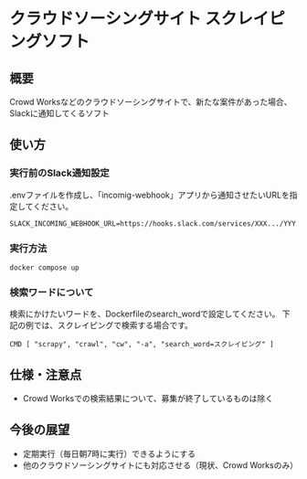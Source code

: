 # クラウドソーシングサイト スクレイピングソフト
## 概要
Crowd Worksなどのクラウドソーシングサイトで、新たな案件があった場合、Slackに通知してくるソフト

## 使い方

### 実行前のSlack通知設定
.envファイルを作成し、「incomig-webhook」アプリから通知させたいURLを指定してください。
```shell
SLACK_INCOMING_WEBHOOK_URL=https://hooks.slack.com/services/XXX.../YYY...
```

### 実行方法
```shell
docker compose up
```

### 検索ワードについて
検索にかけたいワードを、Dockerfileのsearch_wordで設定してください。
下記の例では、スクレイピングで検索する場合です。
```docker
CMD [ "scrapy", "crawl", "cw", "-a", "search_word=スクレイピング" ]
```

## 仕様・注意点
* Crowd Worksでの検索結果について、募集が終了しているものは除く


## 今後の展望
* 定期実行（毎日朝7時に実行）できるようにする
* 他のクラウドソーシングサイトにも対応させる（現状、Crowd Worksのみ）